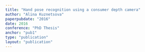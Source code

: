 ```yaml
---
title: "Hand pose recognition using a consumer depth camera"
author: "Alina Kuznetsova"
paperpubdate: "2016"
date: 2016
conference: "PhD Thesis"
anchor: "pub1"
type: "publication"
layout: "publication"
---
```

